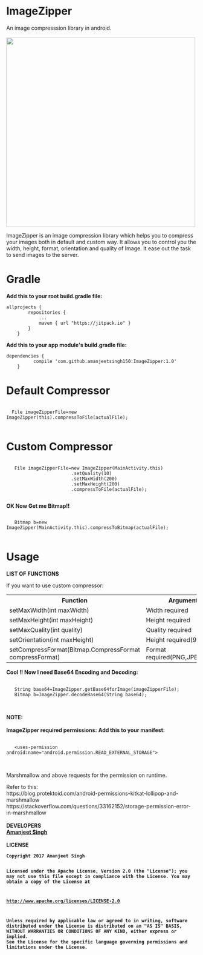 # ImageZipper
An image compresssion library in android.<br><br>
<img src="https://user-images.githubusercontent.com/12881364/28280492-83ac5b2a-6b41-11e7-9394-48ad8e8e44f1.jpg" align="middle" height=500/>
<br>
<p>ImageZipper is an image compression library which helps you to compress your images both in default and custom way. It allows
you to control you the width, height, format, orientation and quality of Image. It ease out the task to send images to the server.</p>

# Gradle
<p><b>Add this to your root build.gradle file:</b></p>

<pre><code>allprojects {
        repositories {
            ...
            maven { url "https://jitpack.io" }
        }
    }
</code></pre>

<p><b>Add this to your app module's build.gradle file:</b></p>
<pre><code>dependencies {
          compile 'com.github.amanjeetsingh150:ImageZipper:1.0'
    }
</code></pre>

  # Default Compressor
  <pre><code>
  File imageZipperFile=new ImageZipper(this).compressToFile(actualFile);
  </code></pre>
  
   # Custom Compressor
   <pre><code>
   File imageZipperFile=new ImageZipper(MainActivity.this)
                        .setQuality(10)
                        .setMaxWidth(200)
                        .setMaxHeight(200)
                        .compressToFile(actualFile);
  </code></pre>
  <p><b>OK Now Get me Bitmap!!</b></p>
   <pre><code>
   Bitmap b=new ImageZipper(MainActivity.this).compressToBitmap(actualFile);
   </code></pre>
   
   # Usage
   <p><b>LIST OF FUNCTIONS<p></b>
   <p>If you want to use custom compressor:<p>
   <table>
   <tr>
   <th>Function</th>
   <th>Arguments</th>
   </tr>
   <tr>
   <td>setMaxWidth(int maxWidth)</td>
   <td>Width required</td>
   </tr>
   <tr>
   <td>setMaxHeight(int maxHeight)</td>
   <td>Height required</td>
   </tr>
   <tr>
   <td>setMaxQuality(int quality)</td>
   <td>Quality required</td>
   </tr>
   <tr>
   <td>setOrientation(int maxHeight)</td>
   <td>Height required(90,180)</td>
   </tr>
   <tr>
   <td>setCompressFormat(Bitmap.CompressFormat compressFormat)</td>
   <td>Format required(PNG,JPEG,WEBP)</td>
   </tr>
   </table>
   <b><p>Cool !! Now I need Base64 Encoding and Decoding:<p></b>
   <pre>
   <code>
   String base64=ImageZipper.getBase64forImage(imageZipperFile);
   Bitmap b=ImageZipper.decodeBase64(String base64);
   </code>
   </pre>
   <b>NOTE:</b><br><br>
   <b>ImageZipper required permissions:</b>
   <b>Add this to your manifest:</b>
   <pre>
   <code>
   &ltuses-permission android:name="android.permission.READ_EXTERNAL_STORAGE"&gt
   </code>
   </pre>
   <p>Marshmallow and above requests for the permission on runtime.</p>
   Refer to this:<br>
   https://blog.protektoid.com/android-permissions-kitkat-lollipop-and-marshmallow <br>
   https://stackoverflow.com/questions/33162152/storage-permission-error-in-marshmallow 
   <br><br>
   <b>DEVELOPERS<br>
<a href="https://github.com/amanjeetsingh150">Amanjeet Singh</a>
<br><br>
<b>LICENSE
<br>
<pre><code>Copyright 2017 Amanjeet Singh

Licensed under the Apache License, Version 2.0 (the "License");
you may not use this file except in compliance with the License.
You may obtain a copy of the License at

   http://www.apache.org/licenses/LICENSE-2.0

Unless required by applicable law or agreed to in writing, software
distributed under the License is distributed on an "AS IS" BASIS,
WITHOUT WARRANTIES OR CONDITIONS OF ANY KIND, either express or implied.
See the License for the specific language governing permissions and
limitations under the License.

</code></pre>

   
